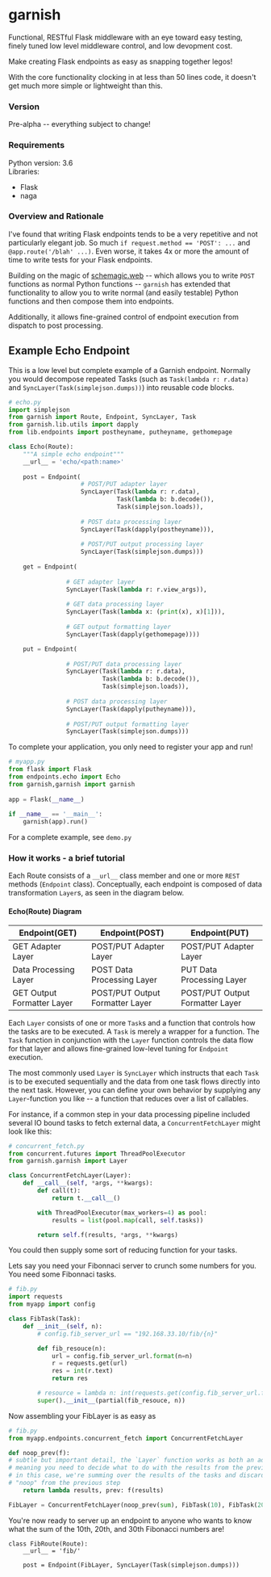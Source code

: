 # garnish
Functional, RESTful Flask middleware with an eye toward easy testing, 
finely tuned low level middleware control, and low devopment cost.
    
Make creating Flask endpoints as easy as snapping together legos!
    
With the core functionality clocking in at less than 50 lines code, it doesn't 
get much more simple or lightweight than this.

### Version
Pre-alpha -- everything subject to change!  

### Requirements
Python version: 3.6  
Libraries:
  - Flask
  - naga


### Overview and Rationale
I've found that writing Flask endpoints tends to be a very repetitive and not particularly elegant job.  So much `if request.method == 'POST': ...` and `@app.route('/blah' ...)`.  Even worse, it takes 4x or more the amount of time to write tests for your Flask endpoints.   

Building on the magic of [schemagic.web](https://github.com/HiImJayHireMe/schemagic) -- which allows you to write `POST` functions as normal Python functions -- `garnish` has extended that functionality to allow you to write normal (and easily testable) Python functions and then compose them into endpoints.  

Additionally, it allows fine-grained control of endpoint execution from dispatch to post processing.  

## Example Echo Endpoint

This is a low level but complete example of a Garnish endpoint.  Normally you would 
decompose repeated Tasks (such as `Task(lambda r: r.data)` and `SyncLayer(Task(simplejson.dumps))`)
into reusable code blocks.

```Python
# echo.py
import simplejson
from garnish import Route, Endpoint, SyncLayer, Task
from garnish.lib.utils import dapply
from lib.endpoints import postheyname, putheyname, gethomepage  

class Echo(Route):
    """A simple echo endpoint"""
    __url__ = 'echo/<path:name>'
  
    post = Endpoint(
                    # POST/PUT adapter layer
                    SyncLayer(Task(lambda r: r.data),
                              Task(lambda b: b.decode()),
                              Task(simplejson.loads)),
                              
                    # POST data processing layer
                    SyncLayer(Task(dapply(postheyname))),
                    
                    # POST/PUT output processing layer
                    SyncLayer(Task(simplejson.dumps)))
  
    get = Endpoint(
    
                # GET adapter layer
                SyncLayer(Task(lambda r: r.view_args)),
                
                # GET data processing layer    
                SyncLayer(Task(lambda x: (print(x), x)[1])),
                
                # GET output formatting layer
                SyncLayer(Task(dapply(gethomepage))))

    put = Endpoint(
    
                # POST/PUT data processing layer
                SyncLayer(Task(lambda r: r.data),
                          Task(lambda b: b.decode()),
                          Task(simplejson.loads)),
                          
                # POST data processing layer
                SyncLayer(Task(dapply(putheyname))),
                
                # POST/PUT output formatting layer
                SyncLayer(Task(simplejson.dumps)))
```

To complete your application, you only need to register your app and run!

```Python
# myapp.py  
from flask import Flask
from endpoints.echo import Echo
from garnish,garnish import garnish
  
app = Flask(__name__)
  
if __name__ == '__main__':
    garnish(app).run()
```

For a complete example, see `demo.py`


### How it works - a brief tutorial
  
  Each Route consists of a `__url__` class member and one or more `REST` methods (`Endpoint` class).  Conceptually, each endpoint is composed of data transformation `Layer`s, as seen in the diagram below.

#### Echo(Route) Diagram
| Endpoint(GET)            | Endpoint(POST)                                 |  Endpoint(PUT)                               |
|----------------------------|---------------------------------|---------------------------------|
| GET Adapter Layer          | POST/PUT Adapter Layer          | POST/PUT Adapter Layer          |
| Data Processing Layer      | POST Data Processing Layer      | PUT Data Processing Layer       |
| GET Output Formatter Layer | POST/PUT Output Formatter Layer | POST/PUT Output Formatter Layer |

 Each `Layer` consists of one or more `Task`s and a function that controls how the tasks are to be executed.  A `Task` is merely a wrapper for a function.  The `Task` function in conjunction with the `Layer` function controls the data flow for that layer and allows fine-grained low-level tuning for `Endpoint` execution.
 
 The most commonly used `Layer` is `SyncLayer` which instructs that each `Task` is to be executed sequentially and the data from one task flows directly into the next task.  However, you can define your own behavior by supplying any `Layer`-function you like -- a function that reduces over a list of callables.  
 
 For instance, if a common step in your data processing pipeline included several IO bound tasks to fetch external data, a `ConcurrentFetchLayer` might look like this:

```python
# concurrent_fetch.py
from concurrent.futures import ThreadPoolExecutor
from garnish.garnish import Layer

class ConcurrentFetchLayer(Layer):
    def __call__(self, *args, **kwargs):
        def call(t):
            return t.__call__()

        with ThreadPoolExecutor(max_workers=4) as pool:
            results = list(pool.map(call, self.tasks))

        return self.f(results, *args, **kwargs)
```

You could then supply some sort of reducing function for your tasks.  

Lets say you need your Fibonnaci server to crunch some numbers for you.  You need some Fibonnaci tasks.

```python
# fib.py
import requests
from myapp import config  

class FibTask(Task):
    def __init__(self, n):
        # config.fib_server_url == "192.168.33.10/fib/{n}"

        def fib_resouce(n):
            url = config.fib_server_url.format(n=n)
            r = requests.get(url)
            res = int(r.text)
            return res

        # resource = lambda n: int(requests.get(config.fib_server_url.format(n=n)))
        super().__init__(partial(fib_resouce, n))

```

Now assembling your FibLayer is as easy as

```python
# fib.py
from myapp.endpoints.concurrent_fetch import ConcurrentFetchLayer

def noop_prev(f):
# subtle but important detail, the `Layer` function works as both an adapter and reducer,
# meaning you need to decide what to do with the results from the previous step.
# in this case, we're summing over the results of the tasks and discarding the 
# "noop" from the previous step
    return lambda results, prev: f(results)

FibLayer = ConcurrentFetchLayer(noop_prev(sum), FibTask(10), FibTask(20), FibTask(30))

```
You're now ready to server up an endpoint to anyone who wants to know what the sum of the 10th, 20th, and 30th Fibonacci numbers are!

```
class FibRoute(Route):
    __url__ = 'fib/'

    post = Endpoint(FibLayer, SyncLayer(Task(simplejson.dumps)))
```
